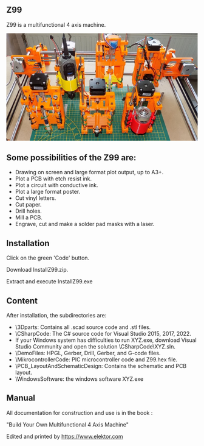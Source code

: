 ## Z99

Z99 is a multifunctional 4 axis machine.

<img src="CoverManualB.png">

## Some possibilities of the Z99 are:

- Drawing on screen and large format plot output, up to A3+.
- Plot a PCB with etch resist ink.
- Plot a circuit with conductive ink.
- Plot a large format poster.
- Cut vinyl letters.
- Cut paper.
- Drill holes.
- Mill a PCB.
- Engrave, cut and make a solder pad masks with a laser.


## Installation

Click on the green 'Code' button.

Download InstallZ99.zip.

Extract and execute InstallZ99.exe

## Content

After installation, the subdirectories are:
- \3Dparts: Contains all .scad source code and .stl files.
- \CSharpCode: The C# source code for Visual Studio 2015, 2017, 2022.
- If your Windows system has difficulties to run XYZ.exe, download Visual Studio Community and open the solution \CSharpCode\XYZ.sln. 
- \DemoFiles: HPGL, Gerber, Drill, Gerber, and G-code files.
- \MikrocontrollerCode: PIC microcontroller code and Z99.hex file. 
- \PCB_LayoutAndSchematicDesign: Contains the schematic and PCB layout.
- \WindowsSoftware: the windows software XYZ.exe


## Manual

All documentation for construction and use is in the book :

"Build Your Own Multifunctional 4 Axis Machine"

Edited and printed by https://www.elektor.com

